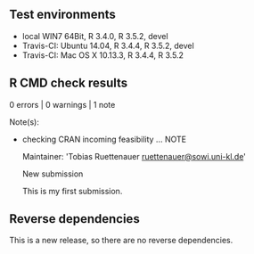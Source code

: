 ## Test environments
* local WIN7 64Bit, R 3.4.0, R 3.5.2, devel
* Travis-CI: Ubuntu 14.04, R 3.4.4, R 3.5.2, devel
* Travis-CI: Mac OS X 10.13.3, R 3.4.4, R 3.5.2

## R CMD check results

0 errors | 0 warnings | 1 note

Note(s):

* checking CRAN incoming feasibility ... NOTE

  Maintainer: 'Tobias Ruettenauer <ruettenauer@sowi.uni-kl.de>'
  
  New submission

  This is my first submission.

## Reverse dependencies

This is a new release, so there are no reverse dependencies.


